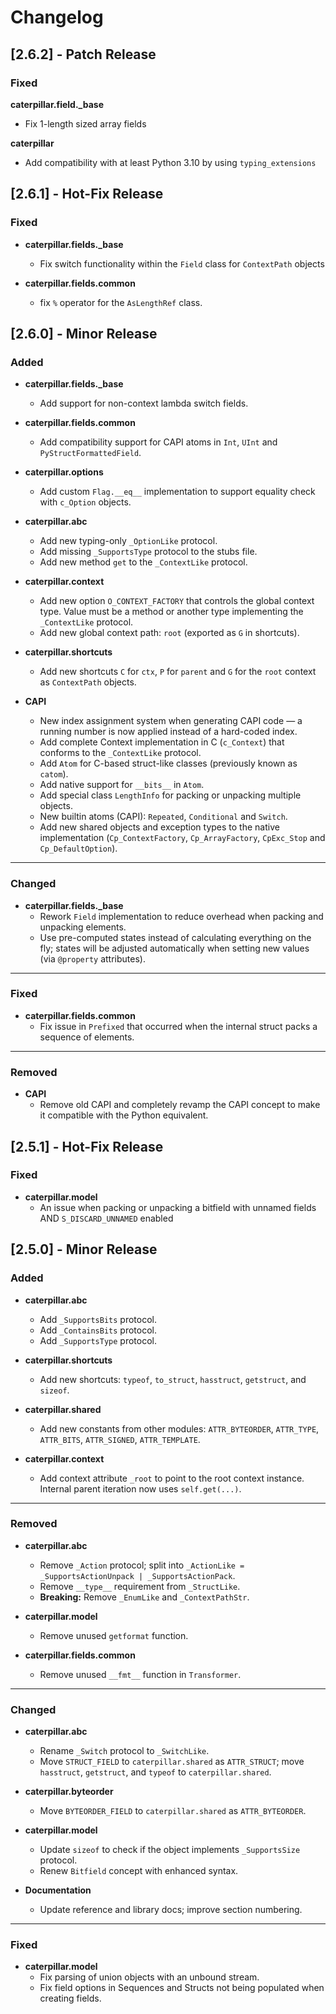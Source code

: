 # Changelog

## [2.6.2] - Patch Release

### Fixed

**caterpillar.field._base**
  - Fix 1-length sized array fields

**caterpillar**
  - Add compatibility with at least Python 3.10 by using `typing_extensions`

## [2.6.1] - Hot-Fix Release

### Fixed

- **caterpillar.fields._base**
  - Fix switch functionality within the `Field` class for `ContextPath` objects

- **caterpillar.fields.common**
  - fix ``%`` operator for the `AsLengthRef` class.

## [2.6.0] - Minor Release

### Added
- **caterpillar.fields._base**
  - Add support for non-context lambda switch fields.

- **caterpillar.fields.common**
  - Add compatibility support for CAPI atoms in `Int`, `UInt` and `PyStructFormattedField`.

- **caterpillar.options**
  - Add custom `Flag.__eq__` implementation to support equality check with `c_Option` objects.

- **caterpillar.abc**
  - Add new typing-only `_OptionLike` protocol.
  - Add missing `_SupportsType` protocol to the stubs file.
  - Add new method `get` to the `_ContextLike` protocol.

- **caterpillar.context**
  - Add new option `O_CONTEXT_FACTORY` that controls the global context type.
    Value must be a method or another type implementing the `_ContextLike` protocol.
  - Add new global context path: `root` (exported as `G` in shortcuts).

- **caterpillar.shortcuts**
  - Add new shortcuts `C` for `ctx`, `P` for `parent` and `G` for the `root` context as `ContextPath` objects.

- **CAPI**
  - New index assignment system when generating CAPI code — a running number is now applied instead of a hard-coded index.
  - Add complete Context implementation in C (`c_Context`) that conforms to the `_ContextLike` protocol.
  - Add `Atom` for C-based struct-like classes (previously known as `catom`).
  - Add native support for `__bits__` in `Atom`.
  - Add special class `LengthInfo` for packing or unpacking multiple objects.
  - New builtin atoms (CAPI): `Repeated`, `Conditional` and `Switch`.
  - Add new shared objects and exception types to the native implementation (`Cp_ContextFactory`, `Cp_ArrayFactory`, `CpExc_Stop` and `Cp_DefaultOption`).

---

### Changed
- **caterpillar.fields._base**
  - Rework `Field` implementation to reduce overhead when packing and unpacking elements.
  - Use pre-computed states instead of calculating everything on the fly; states will be adjusted automatically when setting new values (via `@property` attributes).

---

### Fixed
- **caterpillar.fields.common**
  - Fix issue in `Prefixed` that occurred when the internal struct packs a sequence of elements.

---

### Removed
- **CAPI**
  - Remove old CAPI and completely revamp the CAPI concept to make it compatible with the Python equivalent.


## [2.5.1] - Hot-Fix Release

### Fixed

- **caterpillar.model**
   - An issue when packing or unpacking a bitfield with unnamed fields AND `S_DISCARD_UNNAMED` enabled


## [2.5.0] - Minor Release

### Added
- **caterpillar.abc**
  - Add `_SupportsBits` protocol.
  - Add `_ContainsBits` protocol.
  - Add `_SupportsType` protocol.

- **caterpillar.shortcuts**
  - Add new shortcuts: `typeof`, `to_struct`, `hasstruct`, `getstruct`, and `sizeof`.

- **caterpillar.shared**
  - Add new constants from other modules: `ATTR_BYTEORDER`, `ATTR_TYPE`, `ATTR_BITS`, `ATTR_SIGNED`, `ATTR_TEMPLATE`.

- **caterpillar.context**
  - Add context attribute `_root` to point to the root context instance. Internal parent iteration now uses `self.get(...)`.

---

### Removed
- **caterpillar.abc**
  - Remove `_Action` protocol; split into `_ActionLike = _SupportsActionUnpack | _SupportsActionPack`.
  - Remove `__type__` requirement from `_StructLike`.
  - **Breaking:** Remove `_EnumLike` and `_ContextPathStr`.

- **caterpillar.model**
  - Remove unused `getformat` function.

- **caterpillar.fields.common**
  - Remove unused `__fmt__` function in `Transformer`.

---

### Changed
- **caterpillar.abc**
  - Rename `_Switch` protocol to `_SwitchLike`.
  - Move `STRUCT_FIELD` to `caterpillar.shared` as `ATTR_STRUCT`; move `hasstruct`, `getstruct`, and `typeof` to `caterpillar.shared`.

- **caterpillar.byteorder**
  - Move `BYTEORDER_FIELD` to `caterpillar.shared` as `ATTR_BYTEORDER`.

- **caterpillar.model**
  - Update `sizeof` to check if the object implements `_SupportsSize` protocol.
  - Renew `Bitfield` concept with enhanced syntax.

- **Documentation**
  - Update reference and library docs; improve section numbering.

---

### Fixed
- **caterpillar.model**
  - Fix parsing of union objects with an unbound stream.
  - Fix field options in Sequences and Structs not being populated when creating fields.
